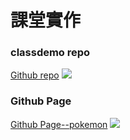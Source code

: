 # 課堂實作

### classdemo repo

[Github repo](https://github.com/210410055/1101-classdemo2-210410055/tree/main/classdemo)
![](https://i.imgur.com/tXNtF5v.png)

### Github Page

[Github Page--pokemon]()
![](https://i.imgur.com/BjuUIyW.png)

